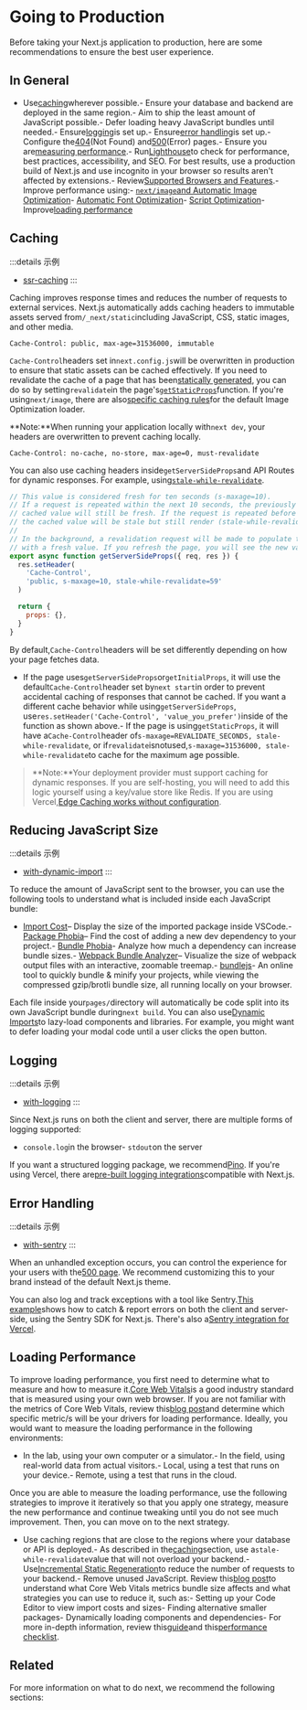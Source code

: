 # Going to Production

Before taking your Next.js application to production, here are some recommendations to ensure the best user experience.

## In General

- Use[caching](#caching)wherever possible.- Ensure your database and backend are deployed in the same region.- Aim to ship the least amount of JavaScript possible.- Defer loading heavy JavaScript bundles until needed.- Ensure[logging](#logging)is set up.- Ensure[error handling](#error-handling)is set up.- Configure the[404](/docs/guide/advanced-features/custom-error-page#404-page)(Not Found) and[500](/docs/guide/advanced-features/custom-error-page#500-page)(Error) pages.- Ensure you are[measuring performance](/docs/guide/advanced-features/measuring-performance).- Run[Lighthouse](https://developers.google.com/web/tools/lighthouse)to check for performance, best practices, accessibility, and SEO. For best results, use a production build of Next.js and use incognito in your browser so results aren't affected by extensions.- Review[Supported Browsers and Features](/docs/guide/basic-features/supported-browsers-features).- Improve performance using:- [`next/image`and Automatic Image Optimization](/docs/guide/basic-features/image-optimization)- [Automatic Font Optimization](/docs/guide/basic-features/font-optimization)- [Script Optimization](/docs/guide/basic-features/script)- Improve[loading performance](#loading-performance)

## Caching

:::details 示例
- [ssr-caching](https://github.com/vercel/next.js/tree/canary/examples/ssr-caching)
:::

Caching improves response times and reduces the number of requests to external services. Next.js automatically adds caching headers to immutable assets served from`/_next/static`including JavaScript, CSS, static images, and other media.

```
Cache-Control: public, max-age=31536000, immutable

```

`Cache-Control`headers set in`next.config.js`will be overwritten in production to ensure that static assets can be cached effectively. If you need to revalidate the cache of a page that has been[statically generated](/docs/guide/basic-features/pages#static-generation-recommended), you can do so by setting`revalidate`in the page's[`getStaticProps`](/docs/guide/basic-features/data-fetching/get-static-props)function. If you're using`next/image`, there are also[specific caching rules](/docs/guide/basic-features/image-optimization#caching)for the default Image Optimization loader.

**Note:**When running your application locally with`next dev`, your headers are overwritten to prevent caching locally.

```
Cache-Control: no-cache, no-store, max-age=0, must-revalidate

```

You can also use caching headers inside`getServerSideProps`and API Routes for dynamic responses. For example, using[`stale-while-revalidate`](https://web.dev/stale-while-revalidate/).

```jsx
// This value is considered fresh for ten seconds (s-maxage=10).
// If a request is repeated within the next 10 seconds, the previously
// cached value will still be fresh. If the request is repeated before 59 seconds,
// the cached value will be stale but still render (stale-while-revalidate=59).
//
// In the background, a revalidation request will be made to populate the cache
// with a fresh value. If you refresh the page, you will see the new value.
export async function getServerSideProps({ req, res }) {
  res.setHeader(
    'Cache-Control',
    'public, s-maxage=10, stale-while-revalidate=59'
  )

  return {
    props: {},
  }
}

```

By default,`Cache-Control`headers will be set differently depending on how your page fetches data.

- If the page uses`getServerSideProps`or`getInitialProps`, it will use the default`Cache-Control`header set by`next start`in order to prevent accidental caching of responses that cannot be cached. If you want a different cache behavior while using`getServerSideProps`, use`res.setHeader('Cache-Control', 'value_you_prefer')`inside of the function as shown above.- If the page is using`getStaticProps`, it will have a`Cache-Control`header of`s-maxage=REVALIDATE_SECONDS, stale-while-revalidate`, or if`revalidate`isnotused,`s-maxage=31536000, stale-while-revalidate`to cache for the maximum age possible.

> **Note:**Your deployment provider must support caching for dynamic responses. If you are self-hosting, you will need to add this logic yourself using a key/value store like Redis. If you are using Vercel,[Edge Caching works without configuration](https://vercel.com/docs/edge-network/caching?utm_source=next-site&utm_medium=docs&utm_campaign=next-website).

## Reducing JavaScript Size

:::details 示例
- [with-dynamic-import](https://github.com/vercel/next.js/tree/canary/examples/with-dynamic-import)
:::

To reduce the amount of JavaScript sent to the browser, you can use the following tools to understand what is included inside each JavaScript bundle:

- [Import Cost](https://marketplace.visualstudio.com/items?itemName=wix.vscode-import-cost)– Display the size of the imported package inside VSCode.- [Package Phobia](https://packagephobia.com/)– Find the cost of adding a new dev dependency to your project.- [Bundle Phobia](https://bundlephobia.com/)- Analyze how much a dependency can increase bundle sizes.- [Webpack Bundle Analyzer](https://github.com/vercel/next.js/tree/canary/packages/next-bundle-analyzer)– Visualize the size of webpack output files with an interactive, zoomable treemap.- [bundlejs](https://bundlejs.com/)- An online tool to quickly bundle & minify your projects, while viewing the compressed gzip/brotli bundle size, all running locally on your browser.

Each file inside your`pages/`directory will automatically be code split into its own JavaScript bundle during`next build`. You can also use[Dynamic Imports](/docs/guide/advanced-features/dynamic-import)to lazy-load components and libraries. For example, you might want to defer loading your modal code until a user clicks the open button.

## Logging

:::details 示例
- [with-logging](https://github.com/Logflare/next-pino-logflare-logging-example)
:::

Since Next.js runs on both the client and server, there are multiple forms of logging supported:

- `console.log`in the browser- `stdout`on the server

If you want a structured logging package, we recommend[Pino](https://www.npmjs.com/package/pino). If you're using Vercel, there are[pre-built logging integrations](https://vercel.com/integrations#logging?utm_source=next-site&utm_medium=docs&utm_campaign=next-website)compatible with Next.js.

## Error Handling

:::details 示例
- [with-sentry](https://github.com/vercel/next.js/tree/canary/examples/with-sentry)
:::

When an unhandled exception occurs, you can control the experience for your users with the[500 page](/docs/guide/advanced-features/custom-error-page#500-page). We recommend customizing this to your brand instead of the default Next.js theme.

You can also log and track exceptions with a tool like Sentry.[This example](https://github.com/vercel/next.js/tree/canary/examples/with-sentry)shows how to catch & report errors on both the client and server-side, using the Sentry SDK for Next.js. There's also a[Sentry integration for Vercel](https://vercel.com/integrations/sentry?utm_source=next-site&utm_medium=docs&utm_campaign=next-website).

## Loading Performance

To improve loading performance, you first need to determine what to measure and how to measure it.[Core Web Vitals](https://vercel.com/blog/core-web-vitals?utm_source=next-site&utm_medium=docs&utm_campaign=next-website)is a good industry standard that is measured using your own web browser. If you are not familiar with the metrics of Core Web Vitals, review this[blog post](https://vercel.com/blog/core-web-vitals?utm_source=next-site&utm_medium=docs&utm_campaign=next-website)and determine which specific metric/s will be your drivers for loading performance. Ideally, you would want to measure the loading performance in the following environments:

- In the lab, using your own computer or a simulator.- In the field, using real-world data from actual visitors.- Local, using a test that runs on your device.- Remote, using a test that runs in the cloud.

Once you are able to measure the loading performance, use the following strategies to improve it iteratively so that you apply one strategy, measure the new performance and continue tweaking until you do not see much improvement. Then, you can move on to the next strategy.

- Use caching regions that are close to the regions where your database or API is deployed.- As described in the[caching](#caching)section, use a`stale-while-revalidate`value that will not overload your backend.- Use[Incremental Static Regeneration](/docs/guide/basic-features/data-fetching#incremental-static-regeneration)to reduce the number of requests to your backend.- Remove unused JavaScript. Review this[blog post](https://calibreapp.com/blog/bundle-size-optimization)to understand what Core Web Vitals metrics bundle size affects and what strategies you can use to reduce it, such as:- Setting up your Code Editor to view import costs and sizes- Finding alternative smaller packages- Dynamically loading components and dependencies- For more in-depth information, review this[guide](https://papyrus.dev/@PapyrusBlog/how-we-reduced-next.js-page-size-by-3.5x-and-achieved-a-98-lighthouse-score)and this[performance checklist](https://dev.to/endymion1818/nextjs-performance-checklist-5gjb).

## Related

For more information on what to do next, we recommend the following sections:


